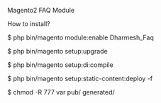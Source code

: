 Magento2 FAQ Module

How to install?

$ php bin/magento module:enable Dharmesh_Faq

$ php bin/magento setup:upgrade

$ php bin/magento setup:di:compile

$ php bin/magento setup:static-content:deploy -f

$ chmod -R 777 var pub/ generated/
